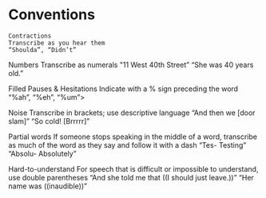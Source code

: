# Conventions


    Contractions
    Transcribe as you hear them
    “Shoulda”, “Didn’t”


Numbers
Transcribe as numerals
"11 West 40th Street”
“She was 40 years old.”

Filled Pauses &amp; Hesitations
Indicate with a % sign preceding the word
“%ah”, “%eh”, “%um”>

Noise
Transcribe in brackets; use descriptive language
“And then we [door slam]”
“So cold! [Brrrrr]”


Partial words
If someone stops speaking in the middle of a word, transcribe as much of the word as they say and follow it with a dash
“Tes- Testing”
“Absolu- Absolutely”

Hard-to-understand
For speech that is difficult or impossible to understand, use double parentheses
“And she told me that ((I should just leave.))”
“Her name was ((inaudible))”
